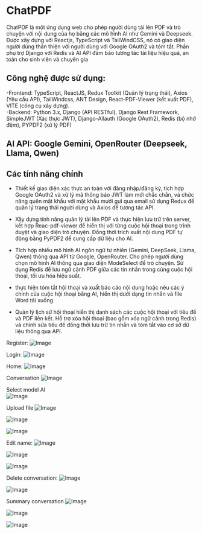 # ChatPDF
ChatPDF là một ứng dụng web cho phép người dùng tải lên PDF và trò chuyện với nội dung của họ bằng các mô hình AI như Gemini và Deepseek. Được xây dựng với Reactjs, TypeScript và TailWindCSS, nó có giao diện người dùng thân thiện với người dùng với Google OAuth2 và tóm tắt. Phần phụ trợ Django với Redis và AI API đảm bảo tương tác tài liệu hiệu quả, an toàn cho sinh viên và chuyên gia

## Công nghệ được sử dụng:
-Frontend: TypeScript, ReactJS, Redux Toolkit (Quản lý trạng thái), Axios (Yêu cầu API), TailWindcss, ANT Design, React-PDF-Viewer (kết xuất PDF), VITE (công cụ xây dựng). <br>
-Backend: Python 3.x, Django (API RESTful), Django Rest Framework, SimpleJWT (Xác thực JWT), Django-Allauth (Google OAuth2), Redis (bộ nhớ đệm), PYPDF2 (xử lý PDF)
## AI API: Google Gemini, OpenRouter (Deepseek, Llama, Qwen)

## Các tính năng chính
- Thiết kế giao diện xác thực an toàn với đăng nhập/đăng ký, tích hợp Google OAuth2 và xử lý mã thông báo JWT làm mới chắc chắn, và chức năng quên mật khẩu với mật khẩu mưới gưi qua email sử dụng Redux để quản lý trạng thái người dùng và Axios để tương tác API. <br>

- Xây dựng tính năng quản lý tải lên PDF và thực hiện lưu trữ trên server, kết hợp Reac-pdf-viewer để hiển thị với từng cuộc hội thoại trong trình duyệt và giao diện trò chuyện. Đồng thời trích xuất nội dung PDF tự động bằng PyPDF2 để cung cấp dữ liệu cho AI. <br>

- Tích hợp nhiều mô hình AI ngôn ngữ tự nhiên (Gemini, DeepSeek, Llama, Qwen) thông qua API từ Google, OpenRouter. Cho phép người dùng chọn mô hình AI thông qua giao diện ModeSelect để trò chuyện. Sử dụng Redis để lưu ngữ cảnh PDF giữa các tin nhắn trong cùng cuộc hội thoại, tối ưu hóa hiệu suất. <br>

- thực hiện tóm tắt hội thoại và xuất báo cáo nội dung hoặc nêu các ý chính của cuộc hội thoại bằng AI, hiển thị dưới dạng tin nhắn và file Word tải xuống <br>

- Quản lý lịch sử hội thoại hiển thị danh sách các cuộc hội thoại với tiêu đề và PDF liên kết. Hỗ trợ xóa hội thoại (bao gồm xóa ngữ cảnh trong Redis) và chỉnh sửa tiêu đề đồng thời lưu trữ tin nhắn và tóm tắt vào cơ sở dữ liệu thông qua API. <br>


Register:
![Image](https://github.com/user-attachments/assets/70a7b029-c28a-476c-9a3e-a295a782222f)

Login:
![Image](https://github.com/user-attachments/assets/6a2fc5ba-473f-45e1-8207-2234baac6b76)

Home:
![Image](https://github.com/user-attachments/assets/66b42fe7-5975-4c21-ade3-5fcbe8c27bdf)

Conversation
![Image](https://github.com/user-attachments/assets/02e03d2f-c3eb-4aa8-b196-d177948bd7fb)

Select model AI <br>
![Image](https://github.com/user-attachments/assets/4b9f673d-1d2a-4032-bf39-0a490c823025)

Upload file
![Image](https://github.com/user-attachments/assets/81d2b3f3-7635-4d09-8c9d-ef30fa851ccd)

![Image](https://github.com/user-attachments/assets/b3bf3cf2-258a-4827-b6b4-f42fb7d848e9)

![Image](https://github.com/user-attachments/assets/116f00ca-e6e3-4984-abac-28e1a2f38695)

Edit name:
![Image](https://github.com/user-attachments/assets/38de6db5-a50e-4b2e-9d25-16d201a15cbe)

![Image](https://github.com/user-attachments/assets/342ba3d3-d34e-4699-b34e-d410a9d4f03a)

![Image](https://github.com/user-attachments/assets/507a3c2e-f87b-4816-8a9f-d6624f621840)

Delete conversation:
![Image](https://github.com/user-attachments/assets/a31964b2-85fb-495b-8412-27622c4fbbbf)

![Image](https://github.com/user-attachments/assets/344bae75-55e9-4799-90cc-7b4930f86ed9)

Summary conversation
![Image](https://github.com/user-attachments/assets/d9fb9956-2d27-4c0b-8a62-cb0b71f6d98c)

![Image](https://github.com/user-attachments/assets/03762e63-59c2-4b56-9e68-fa0e3ee1d750)

![Image](https://github.com/user-attachments/assets/a9b798f8-2d9b-40d9-b77e-3d2ccf1c7e0e)

